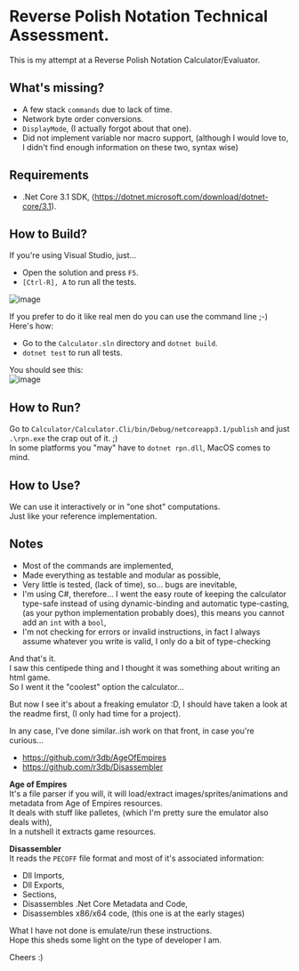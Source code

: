 # Reverse Polish Notation Technical Assessment.

This is my attempt at a Reverse Polish Notation Calculator/Evaluator.<br>

## What's missing?

- A few stack `commands` due to lack of time.
- Network byte order conversions.
- `DisplayMode`, (I actually forgot about that one).
- Did not implement variable nor macro support, (although I would love to, I didn't find enough information on these two, syntax wise)

## Requirements

- .Net Core 3.1 SDK, (https://dotnet.microsoft.com/download/dotnet-core/3.1).

## How to Build?

If you're using Visual Studio, just...
- Open the solution and press `F5`.
- `[Ctrl-R], A` to run all the tests.

![image](https://user-images.githubusercontent.com/9978724/82752765-4e371f00-9db8-11ea-8a25-2b4d8180f17e.png)

If you prefer to do it like real men do you can use the command line ;-)<br>
Here's how:

- Go to the `Calculator.sln` directory and `dotnet build`.
- `dotnet test` to run all tests.

You should see this:<br>
![image](https://user-images.githubusercontent.com/9978724/82753011-3a8cb800-9dba-11ea-8036-92f9dbaffa91.png)

## How to Run?

Go to `Calculator/Calculator.Cli/bin/Debug/netcoreapp3.1/publish` and just `.\rpn.exe` the crap out of it. ;)<br>
In some platforms you "may" have to `dotnet rpn.dll`, MacOS comes to mind.

## How to Use?

We can use it interactively or in "one shot" computations.<br>
Just like your reference implementation.

## Notes

- Most of the commands are implemented,
- Made everything as testable and modular as possible,
- Very little is tested, (lack of time), so... bugs are inevitable,
- I'm using C#, therefore... I went the easy route of keeping the calculator type-safe instead of using dynamic-binding and automatic type-casting, (as your python implementation probably does), this means you cannot add an `int` with a `bool`,
- I'm not checking for errors or invalid instructions, in fact I always assume whatever you write is valid, I only do a bit of type-checking

And that's it.<br>
I saw this centipede thing and I thought it was something about writing an html game.<br>
So I went it the "coolest" option the calculator...<br>

But now I see it's about a freaking emulator :D, I should have taken a look at the readme first, (I only had time for a project).

In any case, I've done similar..ish work on that front, in case you're curious...<br>
- https://github.com/r3db/AgeOfEmpires
- https://github.com/r3db/Disassembler

**Age of Empires**<br>
It's a file parser if you will, it will load/extract images/sprites/animations and metadata from Age of Empires resources.<br>
It deals with stuff like palletes, (which I'm pretty sure the emulator also deals with),<br>
In a nutshell it extracts game resources.<br>

**Disassembler**<br>
It reads the `PECOFF` file format and most of it's associated information:
- Dll Imports,
- Dll Exports,
- Sections,
- Disassembles .Net Core Metadata and Code,
- Disassembles x86/x64 code, (this one is at the early stages)

What I have not done is emulate/run these instructions.<br>
Hope this sheds some light on the type of developer I am.<br>

Cheers :)